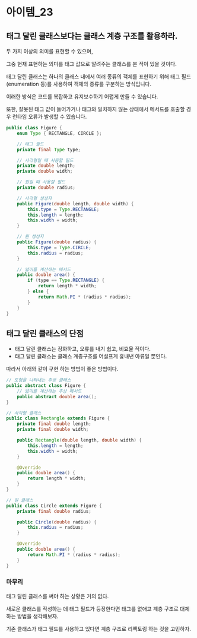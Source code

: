 # 아이템_23

## 태그 달린 클래스보다는 클래스 계층 구조를 활용하라.

두 가지 이상의 의미를 표현할 수  있으며, 

그중 현재 표현하는 의미를 태그 값으로 알려주는 클래스를 본 적이 있을 것이다.


태그 달린 클래스는 하나의 클래스 내에서 여러 종류의 객체를 표현하기 위해 태그 필드(enumeration 등)를 사용하여 객체의 종류를 구분하는 방식입니다. 

이러한 방식은 코드를 복잡하고 유지보수하기 어렵게 만들 수 있습니다. 

또한, 잘못된 태그 값이 들어가거나 태그와 일치하지 않는 상태에서 메서드를 호출할 경우 런타임 오류가 발생할 수 있습니다.

```java
public class Figure {
    enum Type { RECTANGLE, CIRCLE };

    // 태그 필드
    private final Type type;

    // 사각형일 때 사용할 필드
    private double length;
    private double width;

    // 원일 때 사용할 필드
    private double radius;

    // 사각형 생성자
    public Figure(double length, double width) {
        this.type = Type.RECTANGLE;
        this.length = length;
        this.width = width;
    }

    // 원 생성자
    public Figure(double radius) {
        this.type = Type.CIRCLE;
        this.radius = radius;
    }

    // 넓이를 계산하는 메서드
    public double area() {
        if (type == Type.RECTANGLE) {
            return length * width;
        } else {
            return Math.PI * (radius * radius);
        }
    }
}

```

## 태그 달린 클래스의 단점
- 태그 달린 클래스는 장화하고, 오류를 내기 쉽고, 비효율 적이다.
- 태그 달린 클래스는 클래스 계층구조를 어설프게 흉내낸 아류일 뿐인다.


따라서 아래와 같이 구현 하는 방법이 좋은 방법이다.

```java
// 도형을 나타내는 추상 클래스
public abstract class Figure {
    // 넓이를 계산하는 추상 메서드
    public abstract double area();
}

// 사각형 클래스
public class Rectangle extends Figure {
    private final double length;
    private final double width;

    public Rectangle(double length, double width) {
        this.length = length;
        this.width = width;
    }

    @Override
    public double area() {
        return length * width;
    }
}

// 원 클래스
public class Circle extends Figure {
    private final double radius;

    public Circle(double radius) {
        this.radius = radius;
    }

    @Override
    public double area() {
        return Math.PI * (radius * radius);
    }
}

```


### 마무리 
태그 달린 클래스를 써야 하는 상황은 거의 없다.

새로운 클래스를 작성하는 데 태그 필드가 등장한다면 태그를 없애고 계층 구조로 대체하는 방법을 생각해보자.

기존 클래스가 태그 필드를 사용하고 있다면 계층 구조로 리팩토링 하는 것을 고민하자.